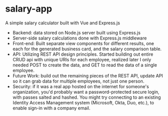 # salary-app
A simple salary calculator built with Vue and Express.js
  - Backend: data stored on Node.js server built using Express.js
  - Server-side salary calculations done with Express.js middleware
  - Front-end: Built separate view components for different results, one each for the generated business card, and the salary comparison table.
  - API: Utilizing REST API design principles. Started building out entire CRUD api with unique URIs for each employee, realized later I only needed POST to create the data, and GET to read the data of a single employee.  
 - Future Work: build out the remaining pieces of the REST API, update API so it can grab data for multiple employees, not just one person. 
 - Security: if it was a real app hosted on the internet for someone's organization, you'd probably want a password-protected secure login, with passes salted and hashed. You might try connecting to an existing Identity Access Management system (Microsoft, Okta, Duo, etc.), to enable sign-in with a company email.

